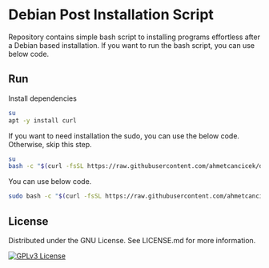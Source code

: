 # Debian Post Installation Script

Repository contains simple bash script to installing programs effortless after a Debian based installation. If you want
to run the bash script, you can use below code.

## Run

Install dependencies

```bash
su
apt -y install curl
```

If you want to need installation the sudo, you can use the below code. Otherwise, skip this step.

```bash
su
bash -c "$(curl -fsSL https://raw.githubusercontent.com/ahmetcancicek/debian-post-install/main/install-sudo.sh)" 
```

You can use below code.

```bash
sudo bash -c "$(curl -fsSL https://raw.githubusercontent.com/ahmetcancicek/debian-post-install/main/setup.sh)" 
```

## License

Distributed under the GNU License. See LICENSE.md for more information.

[![GPLv3 License](https://img.shields.io/badge/License-GPL%20v3-yellow.svg)](https://opensource.org/licenses/)


